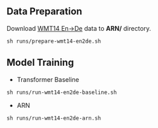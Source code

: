 ## Data Preparation

Download [WMT14 En->De](https://drive.google.com/file/d/1_dXmqiTKCfg7N41neKzxbgCynts0zXJo/view?usp=sharing) data to **ARN/** directory.

```shell
sh runs/prepare-wmt14-en2de.sh
```

## Model Training

- Transformer Baseline

```shell
sh runs/run-wmt14-en2de-baseline.sh
```

- ARN

```shell
sh runs/run-wmt14-en2de-arn.sh
```
